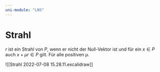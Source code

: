 ```yaml
---
uni-module: "LNS"
---
```


# Strahl

$r$ ist ein Strahl von $P$, wenn er nicht der Null-Vektor ist und für ein $x\in P$ auch $x+\mu r\in P$ gilt. Für alle positiven $\mu$.

![[Strahl 2022-07-08 15.28.11.excalidraw]]
